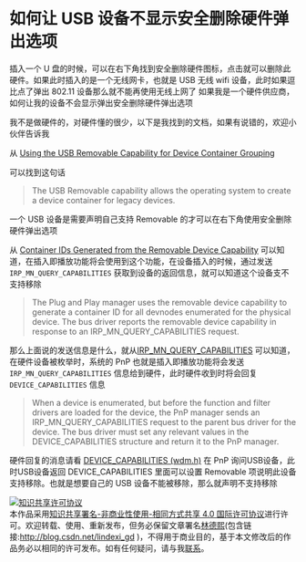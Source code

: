 
# 如何让 USB 设备不显示安全删除硬件弹出选项

插入一个 U 盘的时候，可以在右下角找到安全删除硬件图标，点击就可以删除此硬件。如果此时插入的是一个无线网卡，也就是 USB 无线 wifi 设备，此时如果逗比点了弹出 802.11 设备那么就不能再使用无线上网了
如果我是一个硬件供应商，如何让我的设备不会显示弹出安全删除硬件弹出选项

<!--more-->


<!-- csdn -->

我不是做硬件的，对硬件懂的很少，以下是我找到的文档，如果有说错的，欢迎小伙伴告诉我

从 [Using the USB Removable Capability for Device Container Grouping](https://docs.microsoft.com/en-us/windows-hardware/drivers/install/using-the-usb-removable-capability-for-device-container-grouping )

可以找到这句话

> The USB Removable capability allows the operating system to create a device container for legacy devices.

一个 USB 设备是需要声明自己支持 Removable 的才可以在右下角使用安全删除硬件弹出选项

从 [Container IDs Generated from the Removable Device Capability](https://docs.microsoft.com/en-us/windows-hardware/drivers/install/container-ids-generated-from-the-removable-device-capability ) 可以知道，在插入即播放功能将会使用到这个功能，在设备插入的时候，通过发送 `IRP_MN_QUERY_CAPABILITIES` 获取到设备的返回信息，就可以知道这个设备支不支持移除

> The Plug and Play manager uses the removable device capability to generate a container ID for all devnodes enumerated for the physical device. The bus driver reports the removable device capability in response to an IRP_MN_QUERY_CAPABILITIES request.

那么上面说的发送信息是什么，就从[IRP_MN_QUERY_CAPABILITIES](https://docs.microsoft.com/en-us/windows-hardware/drivers/kernel/irp-mn-query-capabilities ) 可以知道，在硬件设备被枚举时，系统的 PnP 也就是插入即播放功能将会发送 `IRP_MN_QUERY_CAPABILITIES` 信息给到硬件，此时硬件收到时将会回复 `DEVICE_CAPABILITIES` 信息

> When a device is enumerated, but before the function and filter drivers are loaded for the device, the PnP manager sends an IRP_MN_QUERY_CAPABILITIES request to the parent bus driver for the device. The bus driver must set any relevant values in the DEVICE_CAPABILITIES structure and return it to the PnP manager.

硬件回复的消息请看 [DEVICE_CAPABILITIES (wdm.h)](https://docs.microsoft.com/zh-cn/windows-hardware/drivers/ddi/content/wdm/ns-wdm-_device_capabilities ) 在 PnP 询问USB设备，此时USB设备返回 DEVICE_CAPABILITIES 里面可以设置 Removable 项说明此设备支持移除。也就是想要自己的 USB 设备不能被移除，那么就声明不支持移除





<a rel="license" href="http://creativecommons.org/licenses/by-nc-sa/4.0/"><img alt="知识共享许可协议" style="border-width:0" src="https://licensebuttons.net/l/by-nc-sa/4.0/88x31.png" /></a><br />本作品采用<a rel="license" href="http://creativecommons.org/licenses/by-nc-sa/4.0/">知识共享署名-非商业性使用-相同方式共享 4.0 国际许可协议</a>进行许可。欢迎转载、使用、重新发布，但务必保留文章署名[林德熙](http://blog.csdn.net/lindexi_gd)(包含链接:http://blog.csdn.net/lindexi_gd )，不得用于商业目的，基于本文修改后的作品务必以相同的许可发布。如有任何疑问，请与我[联系](mailto:lindexi_gd@163.com)。